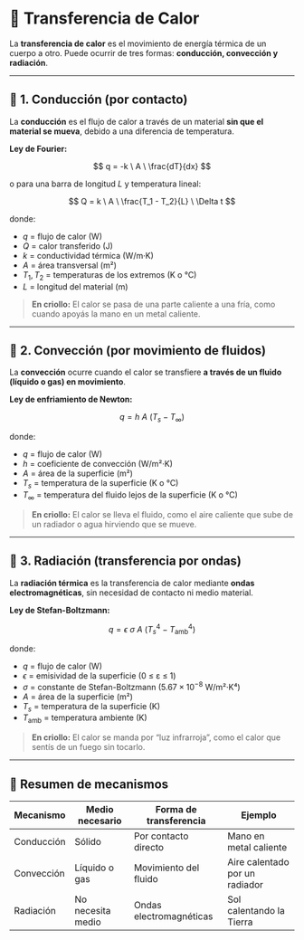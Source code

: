 # 📘 Transferencia de Calor

La **transferencia de calor** es el movimiento de energía térmica de un cuerpo a otro. Puede ocurrir de tres formas: **conducción, convección y radiación**.

---

## 🔹 1. Conducción (por contacto)

La **conducción** es el flujo de calor a través de un material **sin que el material se mueva**, debido a una diferencia de temperatura.

**Ley de Fourier:**

$$
q = -k \  A \  \frac{dT}{dx}
$$

o para una barra de longitud $L$ y temperatura lineal:

$$
Q = k \  A \  \frac{T_1 - T_2}{L} \  \Delta t
$$

donde:  
- $q$ = flujo de calor (W)  
- $Q$ = calor transferido (J)  
- $k$ = conductividad térmica (W/m·K)  
- $A$ = área transversal (m²)  
- $T_1, T_2$ = temperaturas de los extremos (K o °C)  
- $L$ = longitud del material (m)  

> **En criollo:** El calor se pasa de una parte caliente a una fría, como cuando apoyás la mano en un metal caliente.

---

## 🔹 2. Convección (por movimiento de fluidos)

La **convección** ocurre cuando el calor se transfiere **a través de un fluido (líquido o gas) en movimiento**.  

**Ley de enfriamiento de Newton:**

$$
q = h \  A \  (T_s - T_\infty)
$$

donde:  
- $q$ = flujo de calor (W)  
- $h$ = coeficiente de convección (W/m²·K)  
- $A$ = área de la superficie (m²)  
- $T_s$ = temperatura de la superficie (K o °C)  
- $T_\infty$ = temperatura del fluido lejos de la superficie (K o °C)  

> **En criollo:** El calor se lleva el fluido, como el aire caliente que sube de un radiador o agua hirviendo que se mueve.

---

## 🔹 3. Radiación (transferencia por ondas)

La **radiación térmica** es la transferencia de calor mediante **ondas electromagnéticas**, sin necesidad de contacto ni medio material.  

**Ley de Stefan-Boltzmann:**

$$
q = \epsilon \  \sigma \  A \  (T_s^4 - T_\text{amb}^4)
$$

donde:  
- $q$ = flujo de calor (W)  
- $\epsilon$ = emisividad de la superficie (0 ≤ ε ≤ 1)  
- $\sigma$ = constante de Stefan-Boltzmann ($5.67 \times 10^{-8}$ W/m²·K⁴)  
- $A$ = área de la superficie (m²)  
- $T_s$ = temperatura de la superficie (K)  
- $T_\text{amb}$ = temperatura ambiente (K)  

> **En criollo:** El calor se manda por “luz infrarroja”, como el calor que sentís de un fuego sin tocarlo.

---

## 🔹 Resumen de mecanismos

| Mecanismo    | Medio necesario        | Forma de transferencia        | Ejemplo                           |
|-------------|---------------------|-----------------------------|----------------------------------|
| Conducción  | Sólido               | Por contacto directo        | Mano en metal caliente           |
| Convección  | Líquido o gas        | Movimiento del fluido       | Aire calentado por un radiador   |
| Radiación   | No necesita medio    | Ondas electromagnéticas     | Sol calentando la Tierra         |
